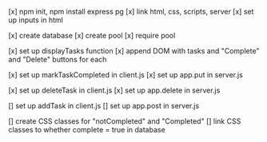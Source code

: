 [x] npm init, npm install express pg
[x] link html, css, scripts, server
[x] set up inputs in html

[x] create database
[x] create pool
[x] require pool

[x] set up displayTasks function
[x] append DOM with tasks and "Complete" and "Delete" buttons for each

[x] set up markTaskCompleted in client.js
[x] set up app.put in server.js

[x] set up deleteTask in client.js
[x] set up app.delete in server.js

[] set up addTask in client.js
[] set up app.post in server.js

[] create CSS classes for "notCompleted" and "Completed"
[] link CSS classes to whether complete = true in database
